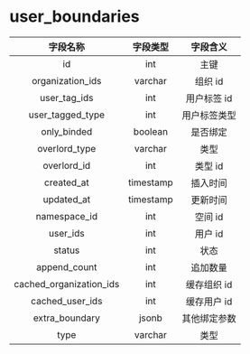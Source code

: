 # user_boundaries

| 字段名称 | 字段类型 | 字段含义 |
| :-----: | :-----: | :-----: 
| id | int | 主键 |
| organization_ids | varchar | 组织 id |
| user_tag_ids | int | 用户标签 id |
| user_tagged_type | int | 用户标签类型 |
| only_binded | boolean | 是否绑定 |
| overlord_type | varchar | 类型 |
| overlord_id | int | 类型 id |
| created_at | timestamp | 插入时间 |
| updated_at | timestamp | 更新时间 |
| namespace_id | int | 空间 id |
| user_ids | int | 用户 id |
| status | int | 状态 |
| append_count | int | 追加数量 |
| cached_organization_ids | int | 缓存组织 id |
| cached_user_ids | int | 缓存用户 id |
| extra_boundary | jsonb | 其他绑定参数 |
| type | varchar | 类型 |

